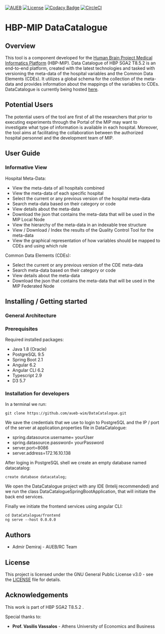 [![AUEB](https://img.shields.io/badge/AUEB-RC-red.svg)](https://www.aueb.gr/) [![License](https://img.shields.io/badge/license-AGPL--3.0-blue.svg)](https://github.com/HBPMedical/DataCatalogue/blob/master/LICENSE) [![Codacy Badge](https://api.codacy.com/project/badge/Grade/c08a182fec11456a8ba98ddeedb9ed4f)](https://www.codacy.com/app/iosifsp/QCtool?utm_source=github.com&amp;utm_medium=referral&amp;utm_content=aueb-wim/QCtool&amp;utm_campaign=Badge_Grade) [![CircleCI](https://circleci.com/gh/aueb-wim/DataCatalogue.svg?style=svg)](https://circleci.com/gh/aueb-wim/DataCatalogue)

# HBP-MIP DataCatalogue
## Overview
This tool is a component developed for the [Human Brain Project Medical Informatics Platform](https://www.humanbrainproject.eu/en/medicine/medical-informatics-platform/) (HBP-MIP). Data Catalogue of HBP SGA2 T8.5.2 is an end-to-end platform, created with the latest technologies and tasked with versioning the meta-data of the hospital variables and the Common Data Elements (CDEs). It utilizes a global schema for the collection of the meta-data and provides information about the mappings of the variables to CDEs. DataCatalogue is currently being hosted [here](http://195.251.252.222:2442/hospitals/).

## Potential Users
The potential users of the tool are first of all the researchers that prior to executing experiments through the Portal of the MIP may want to investigate what type of information is available in each hospital. Moreover, the tool aims at facilitating the collaboration between the authorized hospital personnel and the development team of MIP.

## User Guide
### Informative View

Hospital Meta-Data:
-   View the meta-data of all hospitals combined 
-   View the meta-data of each specific hospital
-   Select the current or any previous version of the hospital meta-data
-   Search meta-data based on their category or code
-   View details about the meta-data
-   Download the json that contains the meta-data that will be used in the MIP Local Node
-   View the hierarchy of the meta-data in an indexable tree structure
-   View / Download / Index  the results of the Quality Control Tool for the meta-data
-   View the graphical representation of how variables should be mapped to CDEs and using which rule

Common Data Elements (CDEs):
-   Select the current or any previous version of the CDE meta-data
-   Search meta-data based on their category or code
-   View details about the meta-data
-   Download the json that contains the meta-data that will be used in the MIP Federated Node

## Installing / Getting started
### General Architecture

### Prerequisites

Required installed packages:

-   Java 1.8 (Oracle)
-   PostgreSQL 9.5
-   Spring Boot 2.1
-   Angular 6.2
-   Angular CLI 6.2
-   Typescript 2.9
-   D3 5.7

### Installation for developers

In a terminal we run:

```shell
git clone https://github.com/aueb-wim/DataCatalogue.git
```

We save the credentials that we use to login to PostgreSQL and the IP / port of the server at application.properties file in DataCatalogue:
-   spring.datasource.username= yourUser
-   spring.datasource.password= yourPassword
-   server.port=8086
-   server.address=172.16.10.138

After loging in PostgreSQL shell we create an empty database named datacatalog:
```shell
create database datacatalog;
```
We open the DataCatalogue project with any IDE (Intelij recommended) and we run the class DataCatalogueSpringBootApplication, that will initiate the back end services.

Finally we initiate the frontend services using angular CLI:
``` shell 
cd DataCatalogue/frontend
ng serve --host 0.0.0.0
```

## Authors

-   Admir Demiraj - AUEB/RC Team

## License

This project is licensed under the GNU General Public License v3.0 - see the [LICENSE](LICENSE) file for details.

## Acknowledgements

This work is part of HBP SGA2 T8.5.2 .

Special thanks to:

-   **Prof. Vasilis Vassalos** - Athens University of Economics and Business
